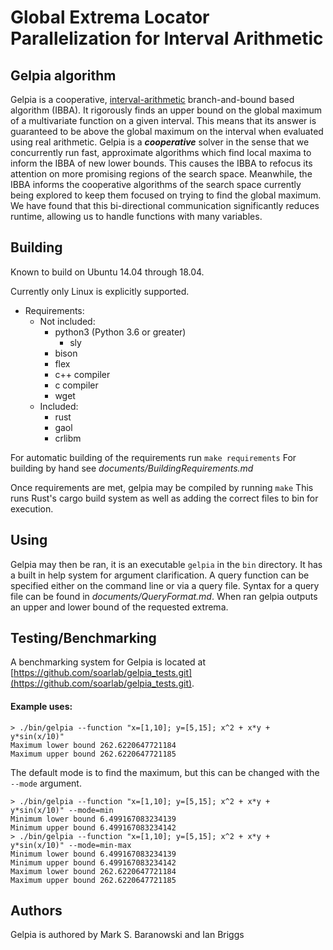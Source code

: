 # Global Extrema Locator Parallelization for Interval Arithmetic

## Gelpia algorithm
Gelpia is a cooperative,
[interval-arithmetic](https://en.wikipedia.org/wiki/Interval_arithmetic)
branch-and-bound based algorithm (IBBA).
It rigorously finds an upper bound on the global maximum of a multivariate
function on a given interval.
This means that its answer is guaranteed to be above the global maximum on the
interval when evaluated using real arithmetic.
Gelpia is a ***cooperative*** solver in the sense that we concurrently run fast,
approximate algorithms which find local maxima to inform the IBBA of new lower
bounds.
This causes the IBBA to refocus its attention on more promising regions of the
search space.
Meanwhile, the IBBA informs the cooperative algorithms of the search space
currently being explored to keep them focused on trying to find the global
maximum.
We have found that this bi-directional communication significantly reduces
runtime, allowing us to handle functions with many variables.


## Building
Known to build on Ubuntu 14.04 through 18.04.

Currently only Linux is explicitly supported.

* Requirements:
	* Not included:
		* python3 (Python 3.6 or greater)
			* sly
		* bison
		* flex
		* c++ compiler
		* c compiler
		* wget
	* Included:
		* rust
		* gaol
		* crlibm

For automatic building of the requirements run `make requirements`
For building by hand see _documents/BuildingRequirements.md_

Once requirements are met, gelpia may be compiled by running `make`
This runs Rust's cargo build system as well as adding the correct files to bin
for execution.


## Using
Gelpia may then be ran, it is an executable `gelpia` in the `bin` directory.
It has a built in help system for argument clarification.
A query function can be specified either on the command line or via a query file.
Syntax for a query file can be found in _documents/QueryFormat.md_.
When ran gelpia outputs an upper and lower bound of the requested extrema.



## Testing/Benchmarking
A benchmarking system for Gelpia is located at
[https://github.com/soarlab/gelpia_tests.git](https://github.com/soarlab/gelpia_tests.git).


#### Example uses:

    > ./bin/gelpia --function "x=[1,10]; y=[5,15]; x^2 + x*y + y*sin(x/10)"
    Maximum lower bound 262.6220647721184
    Maximum upper bound 262.6220647721185

The default mode is to find the maximum, but this can be changed with the
`--mode` argument.

    > ./bin/gelpia --function "x=[1,10]; y=[5,15]; x^2 + x*y + y*sin(x/10)" --mode=min
    Minimum lower bound 6.499167083234139
    Minimum upper bound 6.499167083234142
    > ./bin/gelpia --function "x=[1,10]; y=[5,15]; x^2 + x*y + y*sin(x/10)" --mode=min-max
    Minimum lower bound 6.499167083234139
    Minimum upper bound 6.499167083234142
    Maximum lower bound 262.6220647721184
    Maximum upper bound 262.6220647721185


## Authors
Gelpia is authored by Mark S. Baranowski and Ian Briggs
